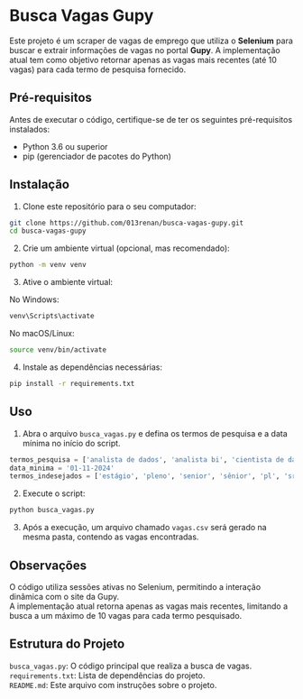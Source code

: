 # Busca Vagas Gupy

Este projeto é um scraper de vagas de emprego que utiliza o **Selenium** para buscar e extrair informações de vagas no portal **Gupy**. A implementação atual tem como objetivo retornar apenas as vagas mais recentes (até 10 vagas) para cada termo de pesquisa fornecido.

## Pré-requisitos

Antes de executar o código, certifique-se de ter os seguintes pré-requisitos instalados:

- Python 3.6 ou superior
- pip (gerenciador de pacotes do Python)

## Instalação

1. Clone este repositório para o seu computador:

  ```bash
  git clone https://github.com/013renan/busca-vagas-gupy.git
  cd busca-vagas-gupy
  ```
   
2. Crie um ambiente virtual (opcional, mas recomendado):

  ```bash
  python -m venv venv
  ```

3. Ative o ambiente virtual:
   
  No Windows:   
  ```bash
  venv\Scripts\activate
  ```

  No macOS/Linux:   
  ```bash
  source venv/bin/activate
  ```

 4. Instale as dependências necessárias:

  ```bash
  pip install -r requirements.txt
  ```

## Uso

1. Abra o arquivo `busca_vagas.py` e defina os termos de pesquisa e a data mínima no início do script.

  ```python
  termos_pesquisa = ['analista de dados', 'analista bi', 'cientista de dados', 'engenheiro de dados']
  data_minima = '01-11-2024'
  termos_indesejados = ['estágio', 'pleno', 'senior', 'sênior', 'pl', 'sr', 'especialista', 'trainee', 'II', 'III']
  ```

2. Execute o script:

  ```bash
  python busca_vagas.py
  ```

3. Após a execução, um arquivo chamado `vagas.csv` será gerado na mesma pasta, contendo as vagas encontradas.

## Observações

O código utiliza sessões ativas no Selenium, permitindo a interação dinâmica com o site da Gupy.<br>
A implementação atual retorna apenas as vagas mais recentes, limitando a busca a um máximo de 10 vagas para cada termo pesquisado.

## Estrutura do Projeto

`busca_vagas.py`: O código principal que realiza a busca de vagas.<br>
`requirements.txt`: Lista de dependências do projeto.<br>
`README.md`: Este arquivo com instruções sobre o projeto.

   

    

